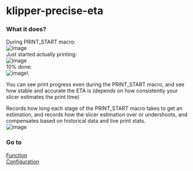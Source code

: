 # klipper-precise-eta

### What it does?

During PRINT_START macro:\
![image](https://github.com/user-attachments/assets/031835f5-0aac-4e60-ad11-37b37317b68b)\
Just started actually printing: \
![image](https://github.com/user-attachments/assets/190ae8e9-48b9-4c8f-abe2-1c9cded2dcac)\
10% done: \
![image](https://github.com/user-attachments/assets/54113269-0783-4629-b613-33e768ea1276)\

You can see print progress even during the PRINT_START macro, and see how stable and accurate the ETA is (depends on how consistently your slicer estimates the print time)

Records how long each stage of the PRINT_START macro takes to get an estimation, and records how the slicer estimation over or undershoots, and compensates based on historical data and live print stats.\
![image](https://github.com/user-attachments/assets/539ce614-2e30-4375-9e2d-826a51d6491b)

### Go to
[Function](function.md)\
[Configuration](configuration.md)
